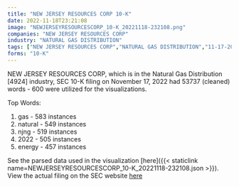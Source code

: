 ```yaml
---
title: "NEW JERSEY RESOURCES CORP 10-K"
date: 2022-11-18T23:21:08
image: "NEWJERSEYRESOURCESCORP_10-K_20221118-232108.png"
companies: "NEW JERSEY RESOURCES CORP"
industry: "NATURAL GAS DISTRIBUTION"
tags: ["NEW JERSEY RESOURCES CORP","NATURAL GAS DISTRIBUTION","11-17-2022","10-K"]
forms: "10-K"
---
```

NEW JERSEY RESOURCES CORP, which is in the Natural Gas Distribution [4924] industry, SEC 10-K filing on November 17, 2022 had 53737 (cleaned) words - 600 were utilized for the visualizations.

Top Words:
1. gas - 583 instances
2. natural - 549 instances
3. njng - 519 instances
4. 2022 - 505 instances
5. energy - 457 instances


See the parsed data used in the visualization [here]({{< staticlink name=NEWJERSEYRESOURCESCORP_10-K_20221118-232108.json >}}).  
View the actual filing on the SEC website [here](https://www.sec.gov/Archives/edgar/data/356309/0000356309-22-000098.txt)